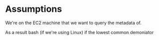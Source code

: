 # Assumptions

We're on the EC2 machine that we want to query the metadata of.

As a result bash (if we're using Linux) if the lowest common demoniator


